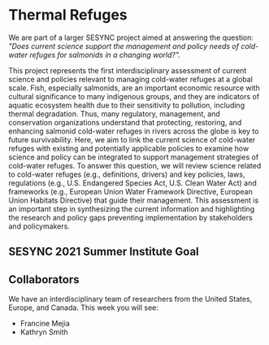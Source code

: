 # Thermal Refuges

We are part of a larger SESYNC project aimed at answering the question: _"Does current science support the management and policy needs of cold-water refuges for salmonids in a changing world?"._

This project represents the first interdisciplinary assessment of current science and policies relevant to managing cold-water refuges at a global scale. Fish, especially salmonids, are an important economic resource with cultural significance to many indigenous groups, and they are indicators of aquatic ecosystem health due to their sensitivity to pollution, including thermal degradation. Thus, many regulatory, management, and conservation organizations understand that protecting, restoring, and enhancing salmonid cold-water refuges in rivers across the globe is key to future survivability. Here, we aim to link the current science of cold-water refuges with existing and potentially applicable policies to examine how science and policy can be integrated to support management strategies of cold-water refuges. To answer this question, we will review science related to cold-water refuges (e.g., definitions, drivers) and key policies, laws, regulations (e.g., U.S. Endangered Species Act, U.S. Clean Water Act) and frameworks (e.g., European Union Water Framework Directive, European Union Habitats Directive) that guide their management. This assessment is an important step in synthesizing the current information and highlighting the research and policy gaps preventing implementation by stakeholders and policymakers.

## SESYNC 2021 Summer Institute Goal

## Collaborators
We have an interdisciplinary team of researchers from the United States, Europe, and Canada. This week you will see:
- Francine Mejia
- Kathryn Smith